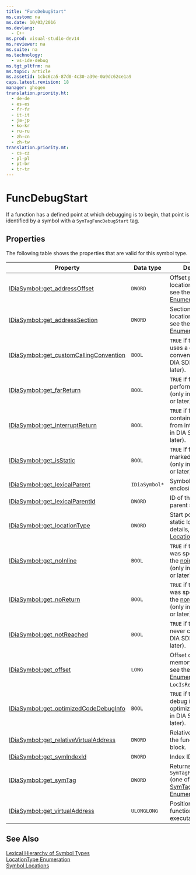 ```yaml
---
title: "FuncDebugStart"
ms.custom: na
ms.date: 10/03/2016
ms.devlang: 
  - C++
ms.prod: visual-studio-dev14
ms.reviewer: na
ms.suite: na
ms.technology: 
  - vs-ide-debug
ms.tgt_pltfrm: na
ms.topic: article
ms.assetid: 1cbc6ca5-87d0-4c30-a39e-0a9dc62ce1a9
caps.latest.revision: 18
manager: ghogen
translation.priority.ht: 
  - de-de
  - es-es
  - fr-fr
  - it-it
  - ja-jp
  - ko-kr
  - ru-ru
  - zh-cn
  - zh-tw
translation.priority.mt: 
  - cs-cz
  - pl-pl
  - pt-br
  - tr-tr
---
```

# FuncDebugStart
If a function has a defined point at which debugging is to begin, that point is identified by a symbol with a `SymTagFuncDebugStart` tag.  
  
## Properties  
 The following table shows the properties that are valid for this symbol type.  
  
|Property|Data type|Description|  
|--------------|---------------|-----------------|  
|[IDiaSymbol::get_addressOffset](../VS_debugger/IDiaSymbol--get_addressOffset.md)|`DWORD`|Offset part of location; for details, see the [LocationType Enumeration](../VS_debugger/LocationType.md).|  
|[IDiaSymbol::get_addressSection](../VS_debugger/IDiaSymbol--get_addressSection.md)|`DWORD`|Section part of location; for details, see the [LocationType Enumeration](../VS_debugger/LocationType.md).|  
|[IDiaSymbol::get_customCallingConvention](../VS_debugger/IDiaSymbol--get_customCallingConvention.md)|`BOOL`|`TRUE` if the function uses a custom calling convention (only in DIA SDK v8.0 or later).|  
|[IDiaSymbol::get_farReturn](../VS_debugger/IDiaSymbol--get_farReturn.md)|`BOOL`|`TRUE` if function performs a far return (only in DIA SDK v8.0 or later).|  
|[IDiaSymbol::get_interruptReturn](../VS_debugger/IDiaSymbol--get_interruptReturn.md)|`BOOL`|`TRUE` if function contains a return from interrupt (only in DIA SDK v8.0 or later).|  
|[IDiaSymbol::get_isStatic](../VS_debugger/IDiaSymbol--get_isStatic.md)|`BOOL`|`TRUE` if function is marked as static (only in DIA SDK v8.0 or later).|  
|[IDiaSymbol::get_lexicalParent](../VS_debugger/IDiaSymbol--get_lexicalParent.md)|`IDiaSymbol*`|Symbol for the enclosing function.|  
|[IDiaSymbol::get_lexicalParentId](../VS_debugger/IDiaSymbol--get_lexicalParentId.md)|`DWORD`|ID of the lexical parent symbol.|  
|[IDiaSymbol::get_locationType](../VS_debugger/IDiaSymbol--get_locationType.md)|`DWORD`|Start points have static locations; for details, see [Symbol Locations](../VS_debugger/Symbol-Locations.md).|  
|[IDiaSymbol::get_noInline](../VS_debugger/IDiaSymbol--get_noInline.md)|`BOOL`|`TRUE` if the function was specified with the [noinline](../Topic/noinline.md) attribute (only in DIA SDK v8.0 or later).|  
|[IDiaSymbol::get_noReturn](../VS_debugger/IDiaSymbol--get_noReturn.md)|`BOOL`|`TRUE` if the function was specified with the [noreturn](../Topic/noreturn.md) attribute (only in DIA SDK v8.0 or later).|  
|[IDiaSymbol::get_notReached](../VS_debugger/IDiaSymbol--get_notReached.md)|`BOOL`|`TRUE` if the function is never called (only in DIA SDK v8.0 or later).|  
|[IDiaSymbol::get_offset](../VS_debugger/IDiaSymbol--get_offset.md)|`LONG`|Offset of symbol in memory; for details, see the [LocationType Enumeration](../VS_debugger/LocationType.md), `LocIsRegRel`.|  
|[IDiaSymbol::get_optimizedCodeDebugInfo](../VS_debugger/IDiaSymbol--get_optimizedCodeDebugInfo.md)|`BOOL`|`TRUE` if the code has debug information for optimized code (only in DIA SDK v8.0 or later).|  
|[IDiaSymbol::get_relativeVirtualAddress](../VS_debugger/IDiaSymbol--get_relativeVirtualAddress.md)|`DWORD`|Relative position of the function within its block.|  
|[IDiaSymbol::get_symIndexId](../VS_debugger/IDiaSymbol--get_symIndexId.md)|`DWORD`|Index ID of symbol.|  
|[IDiaSymbol::get_symTag](../VS_debugger/IDiaSymbol--get_symTag.md)|`DWORD`|Returns `SymTagFuncDebugStart` (one of the [SymTagEnum Enumeration](../VS_debugger/SymTagEnum.md) values).|  
|[IDiaSymbol::get_virtualAddress](../VS_debugger/IDiaSymbol--get_virtualAddress.md)|`ULONGLONG`|Position of the function within the executable.|  
  
## See Also  
 [Lexical Hierarchy of Symbol Types](../VS_debugger/Lexical-Hierarchy-of-Symbol-Types.md)   
 [LocationType Enumeration](../VS_debugger/LocationType.md)   
 [Symbol Locations](../VS_debugger/Symbol-Locations.md)